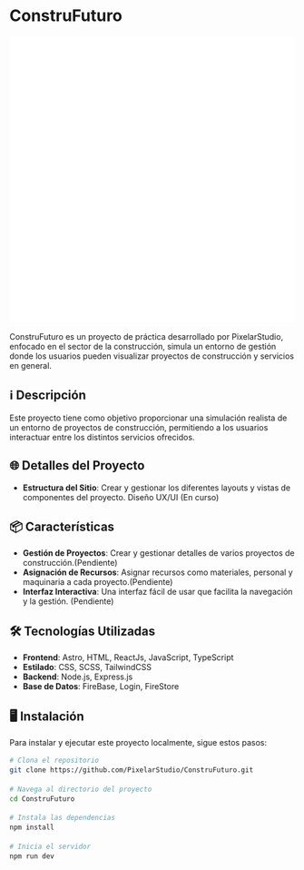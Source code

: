 # ConstruFuturo

![Logo](https://raw.githubusercontent.com/PixelarStudio/ConstruFuturo/12c8fccdadb1d8654e5e2b793df0505e04ac6d03/public/img/main-logo-white.svg)


ConstruFuturo es un proyecto de práctica desarrollado por PixelarStudio, enfocado en el sector de la construcción, simula un entorno de gestión donde los usuarios pueden visualizar proyectos de construcción y servicios en general.

## ℹ Descripción

Este proyecto tiene como objetivo proporcionar una simulación realista de un entorno de proyectos de construcción, permitiendo a los usuarios interactuar entre los distintos servicios ofrecidos.

## 🌐 Detalles del Proyecto
- **Estructura del Sitio**: Crear y gestionar los diferentes layouts y vistas de componentes del proyecto. Diseño UX/UI (En curso)


## 📦 Características

- **Gestión de Proyectos**: Crear y gestionar detalles de varios proyectos de construcción.(Pendiente)
- **Asignación de Recursos**: Asignar recursos como materiales, personal y maquinaria a cada proyecto.(Pendiente)
- **Interfaz Interactiva**: Una interfaz fácil de usar que facilita la navegación y la gestión. (Pendiente)

## 🛠 Tecnologías Utilizadas

- **Frontend**: Astro, HTML, ReactJs, JavaScript, TypeScript
- **Estilado**: CSS, SCSS, TailwindCSS 
- **Backend**: Node.js, Express.js
- **Base de Datos**: FireBase, Login, FireStore

## 🖥 Instalación

Para instalar y ejecutar este proyecto localmente, sigue estos pasos:

```bash
# Clona el repositorio
git clone https://github.com/PixelarStudio/ConstruFuturo.git

# Navega al directorio del proyecto
cd ConstruFuturo

# Instala las dependencias
npm install

# Inicia el servidor
npm run dev
